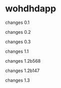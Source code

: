 # wohdhdapp


changes 0.1

changes 0.2

changes 0.3

changes 1.1

changes 1.2b568

changes 1.2b147

changes 1.3
